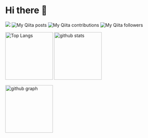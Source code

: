 # Hi there 👋

<!--
**MRyutaro/MRyutaro** is a ✨ _special_ ✨ repository because its `README.md` (this file) appears on your GitHub profile.

Here are some ideas to get you started:

- 🔭 I’m currently working on ...
- 🌱 I’m currently learning ...
- 👯 I’m looking to collaborate on ...
- 🤔 I’m looking for help with ...
- 💬 Ask me about ...
- 📫 How to reach me: ...
- 😄 Pronouns: ...
- ⚡ Fun fact: ...
-->

![](https://komarev.com/ghpvc/?username=MRyutaro&color=blueviolet)
![My Qiita posts](https://qiita-badge.apiapi.app/s/ryutarom128/posts.svg)
![My Qiita contributions](https://qiita-badge.apiapi.app/s/ryutarom128/contributions.svg)
![My Qiita followers](https://qiita-badge.apiapi.app/s/ryutarom128/followers.svg)

<p align="left">
  <img alt="Top Langs" height="150px" src="https://github-readme-stats.vercel.app/api/top-langs?username=MRyutaro&layout=compact&count_private=true&show_icons=true&theme=onedark" />
<!-- </p>
<p align="left"> -->
  <img alt="github stats" height="150px" src="https://github-readme-stats.vercel.app/api?username=MRyutaro&count_private=true&show_icons=true&show_icons=true&theme=onedark" />
</p>
<p>
  <img alt="github graph" height="150px" src=https://github-profile-summary-cards.vercel.app/api/cards/profile-details?username=MRyutaro&theme=dracula />
</p>
